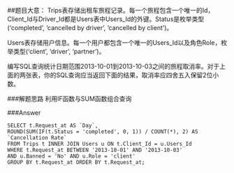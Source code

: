 ##题目大意：
Trips表存储出租车旅程记录。每一个旅程包含一个唯一的Id，Client_Id与Driver_Id都是Users表中Users_Id的外键。Status是枚举类型 (‘completed’, ‘cancelled by driver’, ‘cancelled by client’)。

Users表存储用户信息。每一个用户都包含一个唯一的Users_Id以及角色Role，枚举类型(‘client’, ‘driver’, ‘partner’)。

编写SQL查询统计日期范围2013-10-01到2013-10-03之间的旅程取消率。对于上面的两张表，你的SQL查询应当返回下面的结果，取消率应四舍五入保留2位小数。

###解题思路
利用IF函数与SUM函数组合查询

###Answer
<pre><code>SELECT t.Request_at AS `Day`, 
ROUND(SUM(IF(t.Status = 'completed', 0, 1)) / COUNT(*), 2) AS `Cancellation Rate` 
FROM Trips t INNER JOIN Users u ON t.Client_Id = u.Users_Id 
WHERE t.Request_at BETWEEN '2013-10-01' AND '2013-10-03' 
AND u.Banned = 'No' AND u.Role = 'client' 
GROUP BY t.Request_at ORDER BY t.Request_at;
</code></pre>

